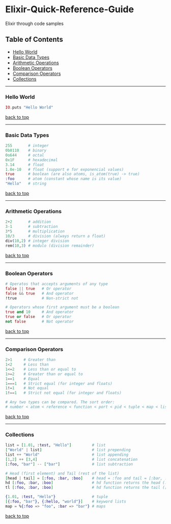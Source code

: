 # Elixir-Quick-Reference-Guide
Elixir through code samples

## Table of Contents
* [Hello World](#hello-world)
* [Basic Data Types](#basic-data-types)
* [Arithmetic Operations](#arithmetic-operations)
* [Boolean Operators](#boolean-operators)
* [Comparison Operators](#comparison-operators)
* [Collections](#collections)

---

### Hello World
```elixir
IO.puts "Hello World"
```
[back to top](#table-of-contents)

---

### Basic Data Types
```elixir
255       # integer
0b0110    # binary
0o644     # octal
0x1F      # hexadecimal
3.14      # float
1.0e-10   # float (support e for exponencial values)
true      # boolean (are also atoms, is_atom(true) -> true)
:foo      # atom (constant whose name is its value)
"Hello"   # string
```
[back to top](#table-of-contents)

---

### Arithmetic Operations
```elixir
2+2       # addition
3-1       # subtraction
3*5       # multiplication
10/3      # division (always return a float)
div(10,2) # integer division
rem(10,3) # modulo (division remainder)
```
[back to top](#table-of-contents)

---

### Boolean Operators
```elixir
# Operatos that accepts arguments of any type
false || true   # Or operator
false && true   # And operator
!true           # Non-strict not

# Operators whose first argument must be a boolean
true and 10     # And operator
true or false   # Or operator
not false       # Not operator
```
[back to top](#table-of-contents)

---

### Comparison Operators
```elixir
2>1     # Greater than
1<2     # Less than
1<=2    # Less than or equal to
1>=2    # Greater than or equal to
1==1    # Equal 
1===1   # Strict equal (for integer and floats)
1!=1    # Not equal
1!==1   # Strict not equal (for integer and floats)

# Any two types can be compared. The sort order:
# number < atom < reference < function < port < pid < tuple < map < list < bitstring
```
[back to top](#table-of-contents)

---

### Collections
```elixir
list = [1.01, :test, "Hello"]         # list
["World" | list]                      # list prepending
list ++ "World"                       # list appending
[1,2] ++ [3,4]                        # list concatenation
[:foo, "bar"] -- ["bar"]              # list subtraction

# Head (first element) and Tail (rest of the list)
[head | tail] = [:foo, :bar, :boo]    # head = :foo and tail = [:bar, :boo]
hd [:foo, :bar, :boo]                 # hd function returns the head (:foo)
tl [:foo, :bar, :boo]                 # hd function returns the tail ([:bar, :boo])

{1.01, :test, "Hello"}                # tuple
[{:foo, "bar"}, {:hello, "world"}]    # keyword lists
map = %{:foo => "foo", :bar => "bar"} # maps
```
[back to top](#table-of-contents)

